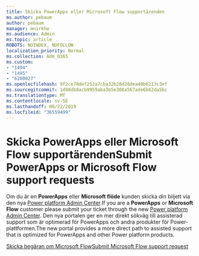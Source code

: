 ```yaml
---
title: Skicka PowerApps eller Microsoft Flow supportärenden
ms.author: pebaum
author: pebaum
manager: mnirkhe
ms.audience: Admin
ms.topic: article
ROBOTS: NOINDEX, NOFOLLOW
localization_priority: Normal
ms.collection: Adm_O365
ms.custom:
- "1494"
- "1495"
- "6200027"
ms.openlocfilehash: 9f2ce78def252a7cba32b28d28dea40b6213c3ef
ms.sourcegitcommit: 1d98db8acb9959aba3b5e308a567ade6b62da56c
ms.translationtype: MT
ms.contentlocale: sv-SE
ms.lasthandoff: 08/22/2019
ms.locfileid: "36559499"
---
```

# <a name="submit-powerapps-or-microsoft-flow-support-requests"></a><span data-ttu-id="e234c-102">Skicka PowerApps eller Microsoft Flow supportärenden</span><span class="sxs-lookup"><span data-stu-id="e234c-102">Submit PowerApps or Microsoft Flow support requests</span></span>

<span data-ttu-id="e234c-103">Om du är en **PowerApps** eller **Microsoft flöde** kunden skicka din biljett via den nya [Power platform Admin Center](https://admin.powerplatform.microsoft.com/support?newTicket&product=15819).</span><span class="sxs-lookup"><span data-stu-id="e234c-103">If you are a **PowerApps** or **Microsoft Flow** customer please submit your ticket through the new [Power platform Admin Center](https://admin.powerplatform.microsoft.com/support?newTicket&product=15819).</span></span> <span data-ttu-id="e234c-104">Den nya portalen ger en mer direkt sökväg till assisterad support som är optimerad för PowerApps och andra produkter för Power-plattformen.</span><span class="sxs-lookup"><span data-stu-id="e234c-104">The new portal provides a more direct path to assisted support that is optimized for PowerApps and other Power platform products.</span></span>

[<span data-ttu-id="e234c-105">Skicka begäran om Microsoft Flow</span><span class="sxs-lookup"><span data-stu-id="e234c-105">Submit Microsoft Flow support request</span></span>](https://admin.powerplatform.microsoft.com/support?newTicket&product=Flow)